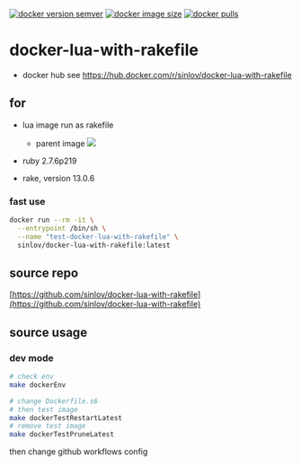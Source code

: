 
[![docker version semver](https://img.shields.io/docker/v/sinlov/docker-lua-with-rakefile?sort=semver)](https://hub.docker.com/r/sinlov/docker-lua-with-rakefile)
[![docker image size](https://img.shields.io/docker/image-size/sinlov/docker-lua-with-rakefile)](https://hub.docker.com/r/sinlov/docker-lua-with-rakefile)
[![docker pulls](https://img.shields.io/docker/pulls/sinlov/docker-lua-with-rakefile)](https://hub.docker.com/r/sinlov/docker-lua-with-rakefile/tags?page=1&ordering=last_updated)

# docker-lua-with-rakefile

- docker hub see https://hub.docker.com/r/sinlov/docker-lua-with-rakefile

## for

- lua image run as rakefile
  - parent image [![](https://img.shields.io/docker/v/nickblah/lua/alpine?label=nickblah%2Flua&style=social)](https://hub.docker.com/r/nickblah/lua)

- ruby 2.7.6p219
- rake, version 13.0.6

### fast use

```bash
docker run --rm -it \
  --entrypoint /bin/sh \
  --name "test-docker-lua-with-rakefile" \
  sinlov/docker-lua-with-rakefile:latest
```

## source repo

[https://github.com/sinlov/docker-lua-with-rakefile](https://github.com/sinlov/docker-lua-with-rakefile)

## source usage

### dev mode

```bash
# check env
make dockerEnv

# change Dockerfile.s6
# then test image
make dockerTestRestartLatest
# remove test image
make dockerTestPruneLatest
```

then change github workflows config